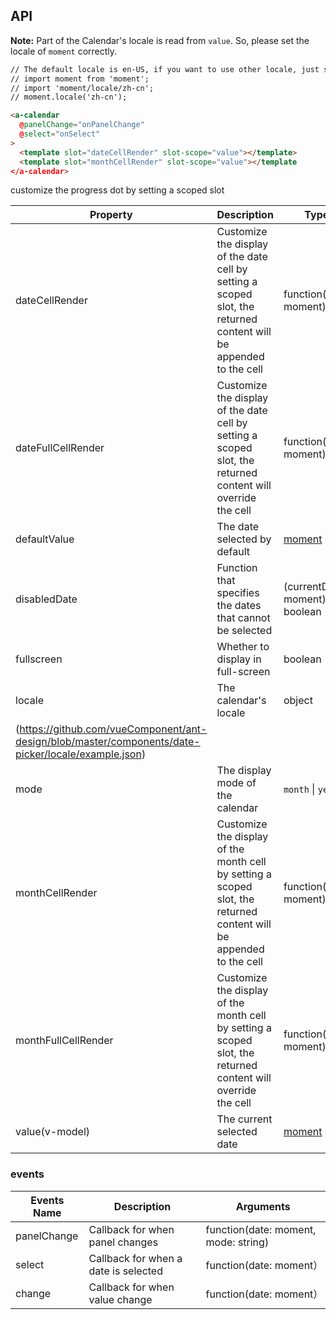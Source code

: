 
## API

**Note:** Part of the Calendar's locale is read from `value`. So, please set the locale of `moment` correctly.

````html
// The default locale is en-US, if you want to use other locale, just set locale in entry file globaly.
// import moment from 'moment';
// import 'moment/locale/zh-cn';
// moment.locale('zh-cn');

<a-calendar
  @panelChange="onPanelChange"
  @select="onSelect"
>
  <template slot="dateCellRender" slot-scope="value"></template>
  <template slot="monthCellRender" slot-scope="value"></template
</a-calendar>
````
customize the progress dot by setting a scoped slot

| Property | Description | Type | Default |
| -------- | ----------- | ---- | ------- |
| dateCellRender | Customize the display of the date cell by setting a scoped slot, the returned content will be appended to the cell | function(date: moment) | - |
| dateFullCellRender | Customize the display of the date cell by setting a scoped slot, the returned content will override the cell | function(date: moment) | - |
| defaultValue | The date selected by default | [moment](http://momentjs.com/) | default date |
| disabledDate | Function that specifies the dates that cannot be selected | (currentDate: moment) => boolean | - |
| fullscreen | Whether to display in full-screen | boolean | `true` |
| locale | The calendar's locale | object | [default]
(https://github.com/vueComponent/ant-design/blob/master/components/date-picker/locale/example.json) |
| mode | The display mode of the calendar | `month` \| `year` | `month` |
| monthCellRender | Customize the display of the month cell by setting a scoped slot, the returned content will be appended to the cell | function(date: moment) | - |
| monthFullCellRender | Customize the display of the month cell by setting a scoped slot, the returned content will override the cell | function(date: moment) | - |
| value(v-model) | The current selected date | [moment](http://momentjs.com/) | current date |

### events
| Events Name | Description | Arguments |
| --- | --- | --- |
| panelChange | Callback for when panel changes | function(date: moment, mode: string) | - |
| select | Callback for when a date is selected | function(date: moment） | - |
| change | Callback for when value change | function(date: moment） | - |

